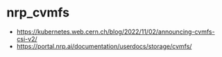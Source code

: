# nrp_cvmfs

- https://kubernetes.web.cern.ch/blog/2022/11/02/announcing-cvmfs-csi-v2/
- https://portal.nrp.ai/documentation/userdocs/storage/cvmfs/

